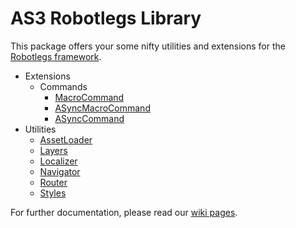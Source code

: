 # AS3 Robotlegs Library

This package offers your some nifty utilities and extensions for the [Robotlegs framework](https://github.com/robotlegs/robotlegs-framework).

* Extensions
	* Commands
		* [MacroCommand](https://github.com/moorinteractive/as3-robotlegs-library/wiki/macrocommand)
		* [ASyncMacroCommand](https://github.com/moorinteractive/as3-robotlegs-library/wiki/asyncmacrocommand)
		* [ASyncCommand](https://github.com/moorinteractive/as3-robotlegs-library/wiki/macrocommand)
* Utilities
	* [AssetLoader](https://github.com/moorinteractive/as3-robotlegs-library/wiki/assetloader)
	* [Layers](https://github.com/moorinteractive/as3-robotlegs-library/wiki/layers)
	* [Localizer](https://github.com/moorinteractive/as3-robotlegs-library/wiki/localizer)
	* [Navigator](https://github.com/moorinteractive/as3-robotlegs-library/wiki/navigator)
	* [Router](https://github.com/moorinteractive/as3-robotlegs-library/wiki/router)
	* [Styles](https://github.com/moorinteractive/as3-robotlegs-library/wiki/styles)

For further documentation, please read our [wiki pages](https://github.com/moorinteractive/as3-robotlegs-library/wiki).